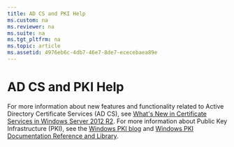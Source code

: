 ```yaml
---
title: AD CS and PKI Help
ms.custom: na
ms.reviewer: na
ms.suite: na
ms.tgt_pltfrm: na
ms.topic: article
ms.assetid: 4976eb6c-4db7-46e7-8de7-ececebaea89e
---
```

# AD CS and PKI Help
For more information about new features and functionality related to Active Directory Certificate Services \(AD CS\), see [What's New in Certificate Services in Windows Server 2012 R2](http://technet.microsoft.com/library/dn473011.aspx). For more information about Public Key Infrastructure \(PKI\), see the [Windows PKI blog](http://blogs.technet.com/b/pki/) and [Windows PKI Documentation Reference and Library](http://social.technet.microsoft.com/wiki/contents/articles/987.windows-pki-documentation-reference-and-library.aspx).  
  
